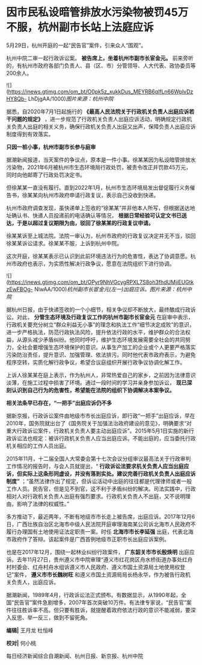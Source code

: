 # 因市民私设暗管排放水污染物被罚45万不服，杭州副市长站上法庭应诉

5月29日，杭州开庭的一起“民告官”案件，引来众人“围观”。

杭州中院二审一起行政诉讼案。 **被告席上，坐着杭州市副市长宦金元。**
前来旁听的，有杭州市政府各部门负责人、县（区、市）分管领导、人大代表、政协委员等200余人。

![](https://inews.gtimg.com/om_bt/O0pk5z_xukkDus_MEYRB6qlfLn66WplvDzHY8Qb-
LhDjgAA/1000)_图片来源：杭州中院_

据悉，自2020年7月1日起施行的 **《最高人民法院关于行政机关负责人出庭应诉若干问题的规定》**
，进一步规范了行政机关负责人出庭应诉活动，明确规定行政机关负责人出庭的相关义务，确保行政机关负责人出庭又出声，保障负责人出庭应诉制度得到有效落实。

**只因一桩小事，杭州市副市长参与庭审**

据潮新闻报道，当天案件的争议点，原本是一件小事。徐某某因为私设暗管排放水污染物，2021年6月被杭州市生态环境局行政处罚，被责令改正并罚款45万元，同时向他邮寄了行政处罚决定书。

但徐某某一直没有履行。直到2022年1月，杭州市生态环境局发出督促履行义务催告书，徐某某向杭州市政府申请行政复议，表示自己没收到快递。

杭州市政府调查发现，虽快递单上签收的“徐某某”并非他本人所写，但根据送达地址确认书、快递人员投递前的电话确认等情况，
**根据日常经验可认定文书已送达，于是以超过复议期限为由，驳回了徐某某的行政复议申请。**

徐某某诉至上城法院。法院一审认为，杭州市政府的行政复议决定并无不当，驳回徐某某诉讼请求。徐某某不服，上诉到杭州中院。

这次开庭，徐某某表示已认识到此前环境违法行为的危害性，表达了协调意愿。杭州市政府也表示，为实质性解决行政争议，愿意在法院组织下进行协调。

![](https://inews.gtimg.com/om_bt/OPyr9NhVGcygRPXL7S8oh3fhdUMjiEUGtkzEwFBOg-
NlwAA/1000)_杭州副市长宦金元(左一)出庭应诉。图片来源：杭州中院_

据杭州日报，由于快递签收的一个小细节，相关争议却不断放大，最终酿成行政诉讼。对此， **分管生态环境及行政复议工作的杭州市副市长宦金元**
在庭审中表示，行政机关要充分树立“群众利益无小事”的理念和执法工作“细节决定成败”的意识，进一步严格执法，防范行政执法风险，提升依法行政的水平，维护群众的合法权益，从源头减少矛盾纠纷。他同时呼吁，维护生态环境发展需要全社会的共同努力，全社会要增强生态环境保护的意识。从事生产加工的企业或个人更要严格落实污染防治责任，提升意识、加强管理、依法排污。同时他代表市政府表示，为避免程序空转，实质化解行政争议，希望合议庭组织开展行政争议协调化解工作。

上诉人徐某某在庭上表示，作为杭州人，非常热爱自己的家乡，之前因为法律意识淡薄，在施工过程中损害了环境。通过一段时间的学习并亲身参加诉讼，
**现已深刻认识到自己行为的危害性，希望能在法院的组织下协调解决本案争议。**

**相关法条早已存在，“一把手”出庭应诉仍不多**

据新京报，行政诉讼案件由地级市市长出庭应诉，即行政“一把手”出庭应诉，早在2010年，国务院就出台了《国务院关于加强法治政府建设的意见》，明确要求“对重大行政诉讼案件，行政机关负责人要主动出庭应诉”。2015年5月1日实施的新行政诉讼法也规定：被诉行政机关负责人应当出庭应诉。不能出庭的，应当委托行政机关相应的工作人员出庭。

2015年11月，十二届全国人大常委会第十七次会议分组审议最高法关于行政审判工作情况的报告时，与会人员就提出，“
**行政诉讼法要求机关负责人应当出庭应诉，但实际上这条形同虚设，并没有落到实处。建议完善行政机关负责人出庭应诉制度”**
；“虽然法律作出了规定，但诉讼活动中出庭的往往都是代理律师或者一般工作人员。民告官，但是见不到官，这不利于矛盾纠纷的解决。司法实践中，行政相对人对行政机关负责人出庭有强烈要求。行政机关负责人不出庭，又不说明理由，影响了法律的权威性。”

多方推动下，最近两年，不断有地级市市长走上被告席，出庭应诉。2017年12月6日，广西壮族自治区北海市中级人民法院开庭审理海南某公司诉北海市人民政府不履行办理国有土地使用证法定职责一案。时任
**北海市市长李延强** 出庭，代表北海市政府作了答辩。该起案件是广西首例地级市正职市长出庭应诉案例。

也是在2017年12月，围绕一起林业纠纷行政案件， **广东韶关市市长殷焕明**
出庭应诉。去年11月27日，贵州遵义市中院审理“遵义市红花岗区舟水桥街道办事处红舟村村委会、红舟村舟水组诉遵义市人民政府、遵义市国土资源局土地使用权登记”案件，
**遵义市市长魏树旺** 和遵义市国土资源局局长杨永华，作为被告行政机关负责人，出庭应诉。

据潮新闻，1989年4月，行政诉讼法正式颁布。有数据显示，从1990年起，全国“民告官”案件急剧增多，2007年首次突破10万件。有法律专家说，“民告官”案件往往胜诉率不高。但只要有胜诉，就提醒着政府依法行政的意识不能减弱，要深入反思、举一反三，做到不留死角。

**编辑|** 王月龙 杜恒峰

**校对|** 何小桃

每日经济新闻综合自潮新闻、杭州日报、新京报、杭州中院

